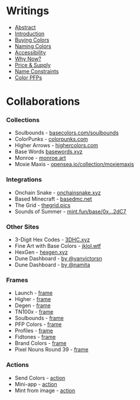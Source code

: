 # Writings

- [Abstract](https://paragraph.xyz/@basecolors/abstract)
- [Introduction](https://paragraph.xyz/@basecolors/introduction)
- [Buying Colors](https://paragraph.xyz/@basecolors/buying-colors)
- [Naming Colors](https://paragraph.xyz/@basecolors/naming-colors)
- [Accessibility](https://paragraph.xyz/@basecolors/accessibility)
- [Why Now?](https://paragraph.xyz/@basecolors/why-now)
- [Price & Supply](https://paragraph.xyz/@basecolors/price-and-supply)
- [Name Constraints](https://paragraph.xyz/@basecolors/color-name-constraints)
- [Color PFPs](https://paragraph.xyz/@basecolors/color-pfps)

# Collaborations

### Collections

- Soulbounds - [basecolors.com/soulbounds](https://basecolors.com/soulbounds)
- ColorPunks - [colorpunks.com](https://colorpunks.com)
- Higher Arrows - [highercolors.com](https://highercolors.com)
- Base Words [basewords.xyz](https://www.basewords.xyz/)
- Monroe - [monroe.art](https://monroe.art)
- Moxie Maxis - [opensea.io/collection/moxiemaxis](https://opensea.io/collection/moxiemaxis)

### Integrations

- Onchain Snake - [onchainsnake.xyz](https://onchainsnake.xyz)
- Based Minecraft - [basedmc.net](https://basedmc.net)
- The Grid - [thegrid.pics](https://thegrid.pics)
- Sounds of Summer - [mint.fun/base/0x…2dC7](https://mint.fun/base/0x06F2075d5a9f8Ca18f7FD13b4E18F78304eC2dC7)

### Other Sites

- 3-Digit Hex Codes - [3DHC.xyz](https://3DHC.xyz)
- Fine Art with Base Colors - [jklol.wtf](https://jklol.wtf)
- HexGen - [hexgen.xyz](https://hexgen.xyz/)
- Dune Dashboard - [by @yanvictorsn](https://dune.com/yanvictorsn/base-colors)
- Dune Dashboard - [by @namita](https://dune.com/namita/base-colors)

### Frames

- Launch - [frame](https://warpcast.com/jake/0xb4da666b)
- Higher - [frame]()
- Degen - [frame](https://warpcast.com/jake/0x301503d7)
- TN100x - [frame](https://warpcast.com/jake/0x3489ce01)
- Soulbounds - [frame](https://warpcast.com/jake/0xdaad0738)
- PFP Colors - [frame](https://warpcast.com/jake/0x3bab3791)
- Profiles - [frame](https://warpcast.com/johnson/0xbffbe88f)
- Fidtones - [frame](https://warpcast.com/bleu.eth/0x57608f12)
- Brand Colors - [frame](https://warpcast.com/jake/0xb21bf592)
- Pixel Nouns Round 39 - [frame](https://warpcast.com/markcarey/0xc86b97b0)

### Actions

- Send Colors - [action](https://warpcast.com/~/add-cast-action?url=https%3A%2F%2Fbasecolors.com%2Fapi%2Fcast-action)
- Mini-app - [action](https://warpcast.com/~/add-cast-action?url=https%3A%2F%2Fbasecolors.com%2Fapi%2Fmini-app-cast-action)
- Mint from image - [action](https://warpcast.com/~/add-cast-action?url=https%3A%2F%2Fbasecolorpicker.vercel.app%2Fapi%2Faction)
